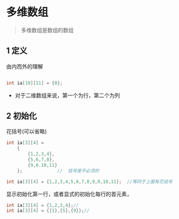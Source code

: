 #   多维数组
> 多维数组是数组的数组

## 1 定义
由内而外的理解
```cpp

int ia[10][11] = {0};

```

* 对于二维数组来说，第一个为行，第二个为列

## 2 初始化
花括号(可以省略)
```cpp
int ia[3][4] =
	{
		{1,2,3,4},
		{5,6,7,8},
		{9,0.10,11}
	};             //  括号是不必须的

```

```cpp
int ia[3][4] = {1,2,3,4,5,6,7,8,9,0,10,11};  //等同于上面有花括号

```

显示初始化第一行，或者显式的初始化每行的首元素，
```cpp
int ia[3][4] = {1,2,3,4};//
int ia[3][4] = {{1},{5},{9}};//
```


